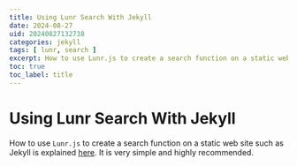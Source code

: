 ```yaml
---
title: Using Lunr Search With Jekyll
date: 2024-08-27
uid: 20240827132738 
categories: jekyll 
tags: [ lunr, search ] 
excerpt: How to use Lunr.js to create a search function on a static web site such as Jekyll 
toc: true
toc_label: title
---
```


# Using Lunr Search With Jekyll

How to use `Lunr.js` to create a search function on a static web site such as Jekyll is explained [here](https://jekyllcodex.org/without-plugin/search-lunr/). It is very simple and highly recommended. 


